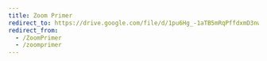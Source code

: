 ```yaml
---
title: Zoom Primer
redirect_to: https://drive.google.com/file/d/1pu6Hg_-1aTB5mRqPffdxmD3nw2QnhAUX/view
redirect_from: 
  - /ZoomPrimer
  - /zoomprimer
---
```

